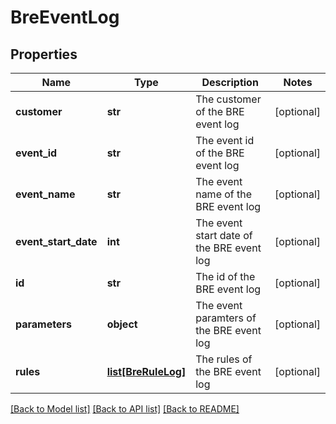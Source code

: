 # BreEventLog

## Properties
Name | Type | Description | Notes
------------ | ------------- | ------------- | -------------
**customer** | **str** | The customer of the BRE event log | [optional] 
**event_id** | **str** | The event id of the BRE event log | [optional] 
**event_name** | **str** | The event name of the BRE event log | [optional] 
**event_start_date** | **int** | The event start date of the BRE event log | [optional] 
**id** | **str** | The id of the BRE event log | [optional] 
**parameters** | **object** | The event paramters of the BRE event log | [optional] 
**rules** | [**list[BreRuleLog]**](BreRuleLog.md) | The rules of the BRE event log | [optional] 

[[Back to Model list]](../README.md#documentation-for-models) [[Back to API list]](../README.md#documentation-for-api-endpoints) [[Back to README]](../README.md)


